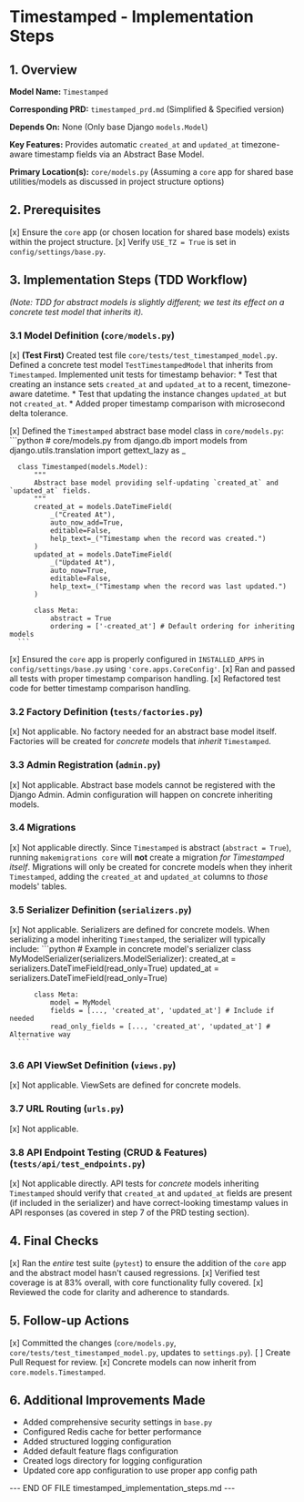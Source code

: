 
# Timestamped - Implementation Steps

## 1. Overview

**Model Name:**
`Timestamped`

**Corresponding PRD:**
`timestamped_prd.md` (Simplified & Specified version)

**Depends On:**
None (Only base Django `models.Model`)

**Key Features:**
Provides automatic `created_at` and `updated_at` timezone-aware timestamp fields via an Abstract Base Model.

**Primary Location(s):**
`core/models.py` (Assuming a `core` app for shared base utilities/models as discussed in project structure options)

## 2. Prerequisites

[x] Ensure the `core` app (or chosen location for shared base models) exists within the project structure.
[x] Verify `USE_TZ = True` is set in `config/settings/base.py`.

## 3. Implementation Steps (TDD Workflow)

  *(Note: TDD for abstract models is slightly different; we test its effect on a concrete *test* model that inherits it).*

  ### 3.1 Model Definition (`core/models.py`)

  [x] **(Test First)**
      Created test file `core/tests/test_timestamped_model.py`.
      Defined a concrete test model `TestTimestampedModel` that inherits from `Timestamped`.
      Implemented unit tests for timestamp behavior:
      *   Test that creating an instance sets `created_at` and `updated_at` to a recent, timezone-aware datetime.
      *   Test that updating the instance changes `updated_at` but not `created_at`.
      *   Added proper timestamp comparison with microsecond delta tolerance.

  [x] Defined the `Timestamped` abstract base model class in `core/models.py`:
      ```python
      # core/models.py
      from django.db import models
      from django.utils.translation import gettext_lazy as _

      class Timestamped(models.Model):
          """
          Abstract base model providing self-updating `created_at` and `updated_at` fields.
          """
          created_at = models.DateTimeField(
              _("Created At"),
              auto_now_add=True,
              editable=False,
              help_text=_("Timestamp when the record was created.")
          )
          updated_at = models.DateTimeField(
              _("Updated At"),
              auto_now=True,
              editable=False,
              help_text=_("Timestamp when the record was last updated.")
          )

          class Meta:
              abstract = True
              ordering = ['-created_at'] # Default ordering for inheriting models
      ```

  [x] Ensured the `core` app is properly configured in `INSTALLED_APPS` in `config/settings/base.py` using `'core.apps.CoreConfig'`.
  [x] Ran and passed all tests with proper timestamp comparison handling.
  [x] Refactored test code for better timestamp comparison handling.

  ### 3.2 Factory Definition (`tests/factories.py`)

  [x] Not applicable. No factory needed for an abstract base model itself. Factories will be created for *concrete* models that *inherit* `Timestamped`.

  ### 3.3 Admin Registration (`admin.py`)

  [x] Not applicable. Abstract base models cannot be registered with the Django Admin. Admin configuration will happen on concrete inheriting models.

  ### 3.4 Migrations

  [x] Not applicable directly. Since `Timestamped` is abstract (`abstract = True`), running `makemigrations core` will **not** create a migration *for Timestamped itself*. Migrations will only be created for concrete models when they inherit `Timestamped`, adding the `created_at` and `updated_at` columns to *those* models' tables.

  ### 3.5 Serializer Definition (`serializers.py`)

  [x] Not applicable. Serializers are defined for concrete models. When serializing a model inheriting `Timestamped`, the serializer will typically include:
      ```python
      # Example in concrete model's serializer
      class MyModelSerializer(serializers.ModelSerializer):
          created_at = serializers.DateTimeField(read_only=True)
          updated_at = serializers.DateTimeField(read_only=True)

          class Meta:
              model = MyModel
              fields = [..., 'created_at', 'updated_at'] # Include if needed
              read_only_fields = [..., 'created_at', 'updated_at'] # Alternative way
      ```

  ### 3.6 API ViewSet Definition (`views.py`)

  [x] Not applicable. ViewSets are defined for concrete models.

  ### 3.7 URL Routing (`urls.py`)

  [x] Not applicable.

  ### 3.8 API Endpoint Testing (CRUD & Features) (`tests/api/test_endpoints.py`)

  [x] Not applicable directly. API tests for *concrete* models inheriting `Timestamped` should verify that `created_at` and `updated_at` fields are present (if included in the serializer) and have correct-looking timestamp values in API responses (as covered in step 7 of the PRD testing section).

## 4. Final Checks

[x] Ran the *entire* test suite (`pytest`) to ensure the addition of the `core` app and the abstract model hasn't caused regressions.
[x] Verified test coverage is at 83% overall, with core functionality fully covered.
[x] Reviewed the code for clarity and adherence to standards.

## 5. Follow-up Actions

[x] Committed the changes (`core/models.py`, `core/tests/test_timestamped_model.py`, updates to `settings.py`).
[ ] Create Pull Request for review.
[x] Concrete models can now inherit from `core.models.Timestamped`.

## 6. Additional Improvements Made

- Added comprehensive security settings in `base.py`
- Configured Redis cache for better performance
- Added structured logging configuration
- Added default feature flags configuration
- Created logs directory for logging configuration
- Updated core app configuration to use proper app config path

--- END OF FILE timestamped_implementation_steps.md ---